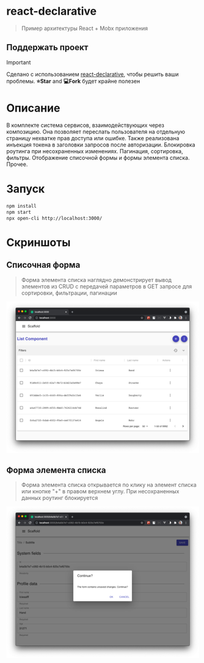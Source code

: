 # react-declarative

> Пример архитектуры React + Mobx приложения

## Поддержать проект

> [!IMPORTANT]
> Сделано с использованием [react-declarative](https://github.com/react-declarative/react-declarative), чтобы решить ваши проблемы. **⭐Star** and **💻Fork** будет крайне полезен

# Описание

В комплекте система сервисов, взаимодействующих через композицию. Она позволяет переслать пользователя на отдельную страницу нехватке прав доступа или ошибке. Также реализована инъекция токена в заголовки запросов после авторизации. Блокировка роутинга при несохраненных изменениях. Пагинация, сортировка, фильтры. Отображение списочной формы и формы элемента списка. Прочее.

# Запуск

```
npm install
npm start
npx open-cli http://localhost:3000/
```

# Скриншоты

## Списочная форма

> Форма элемента списка наглядно демонстрирует вывод элементов из CRUD c передачей параметров в GET запросе для сортировки, фильтрации, пагинации

![list](./docs/list.png)

## Форма элемента списка

> Форма элемента списка открывается по клику на элемент списка или кнопке "+" в правом верхнем углу. При несохраненных данных роутинг блокируется

![one](./docs/one.png)
